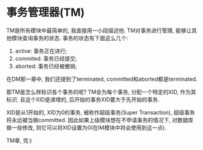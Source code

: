 # 事务管理器(TM)

TM是所有模块中最简单的, 我直接用一小段描述他. TM对事务进行管理, 能够让其他模块查询事务的状态. 事务的状态有下面这么几个:

1. active: 事务正在进行;
2. commited: 事务已经提交;
3. aborted: 事务已经被撤销;

在DM那一章中, 我们还提到了terminated, committed和aborted都是terminated.

那TM是怎么样标识各个事务的呢? TM会为每个事务, 分配一个特定的XID, 作为其标识. 且这个XID是递增的, 后开始的事务XID要大于先开始的事务.

XID是从1开始的, XID为0的事务, 被称作超级事务(Super Transaction), 超级事务将永远被当做committed. 因此如果上级模块想在不申请事务的情况下, 对数据库做一些修改, 则它可以将XID设置为0(在IM模块中将会使用到这一点).

TM章, 完:)